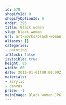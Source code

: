 ```yaml
---
id: 578
shopifyId: 0
shopifyOptionId: 0
order: 395
title: Black woman
slug: black-woman
url: art-works/black-woman
aliases: []
categories:
- painting
inStock: false
isVisible: true
height: 85
width: 60
date: 2015-01-01T00:00:00Z
materials:
- acrylic
- canvas
price: -1
mainImage: Black_woman.JPG
---
```

